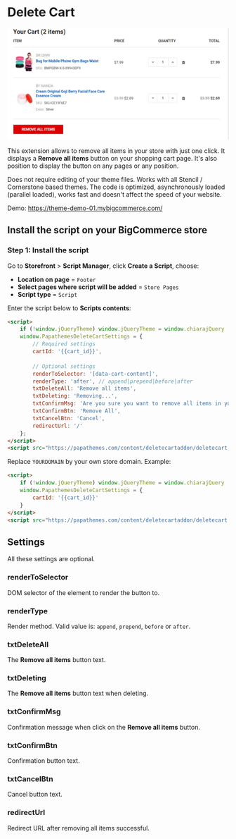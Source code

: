 # Delete Cart

![delete cart](img/delete-cart.png)

This extension allows to remove all items in your store with just one click. It displays a **Remove all items** button on your shopping cart page. It's also position to display the button on any pages or any position.

Does not require editing of your theme files. Works with all Stencil / Cornerstone based themes. The code is optimized, asynchronously loaded (parallel loaded), works fast and doesn't affect the speed of your website.

Demo: https://theme-demo-01.mybigcommerce.com/


## Install the script on your BigCommerce store

### Step 1: Install the script

Go to **Storefront** > **Script Manager**, click **Create a Script**, choose:

- **Location on page** = `Footer`
- **Select pages where script will be added** = `Store Pages`
- **Script type** = `Script`

Enter the script below to **Scripts contents**: 

```html
<script>
    if (!window.jQueryTheme) window.jQueryTheme = window.chiarajQuery || window.jQuerySupermarket;
    window.PapathemesDeleteCartSettings = {
        // Required settings
        cartId: '{{cart_id}}',

        // Optional settings
        renderToSelector: '[data-cart-content]',
        renderType: 'after', // append|prepend|before|after
        txtDeleteAll: 'Remove all items',
        txtDeleting: 'Removing...',
        txtConfirmMsg: 'Are you sure you want to remove all items in your cart?',
        txtConfirmBtn: 'Remove All',
        txtCancelBtn: 'Cancel',
        redirectUrl: '/'
    };
</script>
<script src="https://papathemes.com/content/deletecartaddon/deletecart.YOURDOMAIN.js" async defer></script>

```

Replace `YOURDOMAIN` by your own store domain. Example:

```html
<script>
    if (!window.jQueryTheme) window.jQueryTheme = window.chiarajQuery || window.jQuerySupermarket;
    window.PapathemesDeleteCartSettings = {
        cartId: '{{cart_id}}'
    }
</script>
<script src="https://papathemes.com/content/deletecartaddon/deletecart.mydomain.com.js" async defer></script>
```


## Settings

All these settings are optional.

### renderToSelector

DOM selector of the element to render the button to.

### renderType

Render method. Valid value is: `append`, `prepend`, `before` or `after`.

### txtDeleteAll

The **Remove all items** button text.

### txtDeleting

The **Remove all items** button text when deleting.

### txtConfirmMsg

Confirmation message when click on the **Remove all items** button.

### txtConfirmBtn

Confirmation button text.

### txtCancelBtn

Cancel button text.

### redirectUrl

Redirect URL after removing all items successful.


